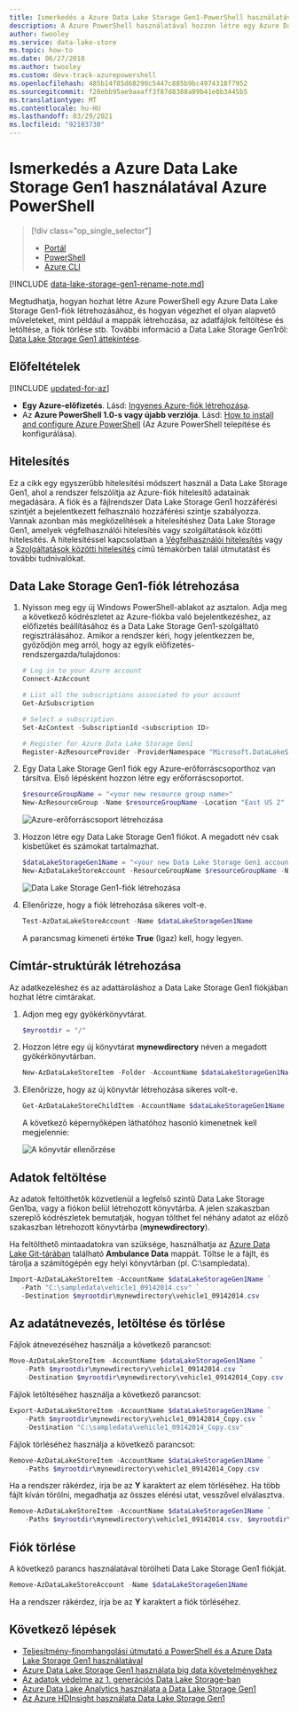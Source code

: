 ```yaml
---
title: Ismerkedés a Azure Data Lake Storage Gen1-PowerShell használatával | Microsoft Docs
description: A Azure PowerShell használatával hozzon létre egy Azure Data Lake Storage Gen1 fiókot, és hajtson végre alapszintű műveleteket.
author: twooley
ms.service: data-lake-store
ms.topic: how-to
ms.date: 06/27/2018
ms.author: twooley
ms.custom: devx-track-azurepowershell
ms.openlocfilehash: 485b14f85d68290c5447c885b9bc4974318f7952
ms.sourcegitcommit: f28ebb95ae9aaaff3f87d8388a09b41e0b3445b5
ms.translationtype: MT
ms.contentlocale: hu-HU
ms.lasthandoff: 03/29/2021
ms.locfileid: "92103730"
---
```

# <a name="get-started-with-azure-data-lake-storage-gen1-using-azure-powershell"></a>Ismerkedés a Azure Data Lake Storage Gen1 használatával Azure PowerShell

> [!div class="op_single_selector"]
> * [Portál](data-lake-store-get-started-portal.md)
> * [PowerShell](data-lake-store-get-started-powershell.md)
> * [Azure CLI](data-lake-store-get-started-cli-2.0.md)
>
>

[!INCLUDE [data-lake-storage-gen1-rename-note.md](../../includes/data-lake-storage-gen1-rename-note.md)]

Megtudhatja, hogyan hozhat létre Azure PowerShell egy Azure Data Lake Storage Gen1-fiók létrehozásához, és hogyan végezhet el olyan alapvető műveleteket, mint például a mappák létrehozása, az adatfájlok feltöltése és letöltése, a fiók törlése stb. További információ a Data Lake Storage Gen1ről: [Data Lake Storage Gen1 áttekintése](data-lake-store-overview.md).

## <a name="prerequisites"></a>Előfeltételek

[!INCLUDE [updated-for-az](../../includes/updated-for-az.md)]

* **Egy Azure-előfizetés**. Lásd: [Ingyenes Azure-fiók létrehozása](https://azure.microsoft.com/pricing/free-trial/).
* Az **Azure PowerShell 1.0-s vagy újabb verziója**. Lásd: [How to install and configure Azure PowerShell](/powershell/azure/) (Az Azure PowerShell telepítése és konfigurálása).

## <a name="authentication"></a>Hitelesítés

Ez a cikk egy egyszerűbb hitelesítési módszert használ a Data Lake Storage Gen1, ahol a rendszer felszólítja az Azure-fiók hitelesítő adatainak megadására. A fiók és a fájlrendszer Data Lake Storage Gen1 hozzáférési szintjét a bejelentkezett felhasználó hozzáférési szintje szabályozza. Vannak azonban más megközelítések a hitelesítéshez Data Lake Storage Gen1, amelyek végfelhasználói hitelesítés vagy szolgáltatások közötti hitelesítés. A hitelesítéssel kapcsolatban a [Végfelhasználói hitelesítés](data-lake-store-end-user-authenticate-using-active-directory.md) vagy a [Szolgáltatások közötti hitelesítés](./data-lake-store-service-to-service-authenticate-using-active-directory.md) című témakörben talál útmutatást és további tudnivalókat.

## <a name="create-a-data-lake-storage-gen1-account"></a>Data Lake Storage Gen1-fiók létrehozása

1. Nyisson meg egy új Windows PowerShell-ablakot az asztalon. Adja meg a következő kódrészletet az Azure-fiókba való bejelentkezéshez, az előfizetés beállításához és a Data Lake Storage Gen1-szolgáltató regisztrálásához. Amikor a rendszer kéri, hogy jelentkezzen be, győződjön meg arról, hogy az egyik előfizetés-rendszergazda/tulajdonos:

    ```PowerShell
    # Log in to your Azure account
    Connect-AzAccount

    # List all the subscriptions associated to your account
    Get-AzSubscription

    # Select a subscription
    Set-AzContext -SubscriptionId <subscription ID>

    # Register for Azure Data Lake Storage Gen1
    Register-AzResourceProvider -ProviderNamespace "Microsoft.DataLakeStore"
    ```

1. Egy Data Lake Storage Gen1 fiók egy Azure-erőforráscsoporthoz van társítva. Első lépésként hozzon létre egy erőforráscsoportot.

    ```PowerShell
    $resourceGroupName = "<your new resource group name>"
    New-AzResourceGroup -Name $resourceGroupName -Location "East US 2"
    ```

    ![Azure-erőforráscsoport létrehozása](./media/data-lake-store-get-started-powershell/ADL.PS.CreateResourceGroup.png "Azure-erőforráscsoport létrehozása")

1. Hozzon létre egy Data Lake Storage Gen1 fiókot. A megadott név csak kisbetűket és számokat tartalmazhat.

    ```PowerShell
    $dataLakeStorageGen1Name = "<your new Data Lake Storage Gen1 account name>"
    New-AzDataLakeStoreAccount -ResourceGroupName $resourceGroupName -Name $dataLakeStorageGen1Name -Location "East US 2"
    ```

    ![Data Lake Storage Gen1-fiók létrehozása](./media/data-lake-store-get-started-powershell/ADL.PS.CreateADLAcc.png "Data Lake Storage Gen1-fiók létrehozása")

1. Ellenőrizze, hogy a fiók létrehozása sikeres volt-e.

    ```PowerShell
    Test-AzDataLakeStoreAccount -Name $dataLakeStorageGen1Name
    ```

    A parancsmag kimeneti értéke **True** (Igaz) kell, hogy legyen.

## <a name="create-directory-structures"></a>Címtár-struktúrák létrehozása

Az adatkezeléshez és az adattároláshoz a Data Lake Storage Gen1 fiókjában hozhat létre címtárakat.

1. Adjon meg egy gyökérkönyvtárat.

    ```PowerShell
    $myrootdir = "/"
    ```

1. Hozzon létre egy új könyvtárat **mynewdirectory** néven a megadott gyökérkönyvtárban.

    ```PowerShell
    New-AzDataLakeStoreItem -Folder -AccountName $dataLakeStorageGen1Name -Path $myrootdir/mynewdirectory
    ```

1. Ellenőrizze, hogy az új könyvtár létrehozása sikeres volt-e.

    ```PowerShell
    Get-AzDataLakeStoreChildItem -AccountName $dataLakeStorageGen1Name -Path $myrootdir
    ```

    A következő képernyőképen láthatóhoz hasonló kimenetnek kell megjelennie:

    ![A könyvtár ellenőrzése](./media/data-lake-store-get-started-powershell/ADL.PS.Verify.Dir.Creation.png "A könyvtár ellenőrzése")

## <a name="upload-data"></a>Adatok feltöltése

Az adatok feltölthetők közvetlenül a legfelső szintű Data Lake Storage Gen1ba, vagy a fiókon belül létrehozott könyvtárba. A jelen szakaszban szereplő kódrészletek bemutatják, hogyan tölthet fel néhány adatot az előző szakaszban létrehozott könyvtárba (**mynewdirectory**).

Ha feltölthető mintaadatokra van szüksége, használhatja az [Azure Data Lake Git-tárában](https://github.com/MicrosoftBigData/usql/tree/master/Examples/Samples/Data/AmbulanceData) található **Ambulance Data** mappát. Töltse le a fájlt, és tárolja a számítógépén egy helyi könyvtárban (pl. C:\sampledata).

```PowerShell
Import-AzDataLakeStoreItem -AccountName $dataLakeStorageGen1Name `
   -Path "C:\sampledata\vehicle1_09142014.csv" `
   -Destination $myrootdir\mynewdirectory\vehicle1_09142014.csv
```

## <a name="rename-download-and-delete-data"></a>Az adatátnevezés, letöltése és törlése

Fájlok átnevezéséhez használja a következő parancsot:

```PowerShell
Move-AzDataLakeStoreItem -AccountName $dataLakeStorageGen1Name `
    -Path $myrootdir\mynewdirectory\vehicle1_09142014.csv `
    -Destination $myrootdir\mynewdirectory\vehicle1_09142014_Copy.csv
```

Fájlok letöltéséhez használja a következő parancsot:

```PowerShell
Export-AzDataLakeStoreItem -AccountName $dataLakeStorageGen1Name `
    -Path $myrootdir\mynewdirectory\vehicle1_09142014_Copy.csv `
    -Destination "C:\sampledata\vehicle1_09142014_Copy.csv"
```

Fájlok törléséhez használja a következő parancsot:

```PowerShell
Remove-AzDataLakeStoreItem -AccountName $dataLakeStorageGen1Name `
    -Paths $myrootdir\mynewdirectory\vehicle1_09142014_Copy.csv
```

Ha a rendszer rákérdez, írja be az **Y** karaktert az elem törléséhez. Ha több fájlt kíván törölni, megadhatja az összes elérési utat, vesszővel elválasztva.

```PowerShell
Remove-AzDataLakeStoreItem -AccountName $dataLakeStorageGen1Name `
    -Paths $myrootdir\mynewdirectory\vehicle1_09142014.csv, $myrootdir\mynewdirectoryvehicle1_09142014_Copy.csv
```

## <a name="delete-your-account"></a>Fiók törlése

A következő parancs használatával törölheti Data Lake Storage Gen1 fiókját.

```PowerShell
Remove-AzDataLakeStoreAccount -Name $dataLakeStorageGen1Name
```

Ha a rendszer rákérdez, írja be az **Y** karaktert a fiók törléséhez.

## <a name="next-steps"></a>Következő lépések

* [Teljesítmény-finomhangolási útmutató a PowerShell és a Azure Data Lake Storage Gen1 használatával](data-lake-store-performance-tuning-powershell.md)
* [Azure Data Lake Storage Gen1 használata big data követelményekhez](data-lake-store-data-scenarios.md)
* [Az adatok védelme az 1. generációs Data Lake Storage-ban](data-lake-store-secure-data.md)
* [Azure Data Lake Analytics használata a Data Lake Storage Gen1](../data-lake-analytics/data-lake-analytics-get-started-portal.md)
* [Az Azure HDInsight használata Data Lake Storage Gen1](data-lake-store-hdinsight-hadoop-use-portal.md)